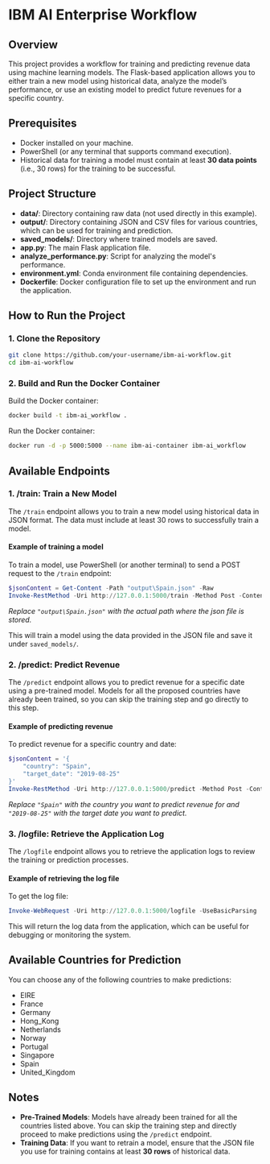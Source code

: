 # IBM AI Enterprise Workflow

## Overview

This project provides a workflow for training and predicting revenue data using machine learning models. The Flask-based application allows you to either train a new model using historical data, analyze the model’s performance, or use an existing model to predict future revenues for a specific country.

## Prerequisites

- Docker installed on your machine.
- PowerShell (or any terminal that supports command execution).
- Historical data for training a model must contain at least **30 data points** (i.e., 30 rows) for the training to be successful.

## Project Structure

- **data/**: Directory containing raw data (not used directly in this example).
- **output/**: Directory containing JSON and CSV files for various countries, which can be used for training and prediction.
- **saved_models/**: Directory where trained models are saved.
- **app.py**: The main Flask application file.
- **analyze_performance.py**: Script for analyzing the model's performance.
- **environment.yml**: Conda environment file containing dependencies.
- **Dockerfile**: Docker configuration file to set up the environment and run the application.

## How to Run the Project

### 1. Clone the Repository

```bash
git clone https://github.com/your-username/ibm-ai-workflow.git
cd ibm-ai-workflow
```

### 2. Build and Run the Docker Container

Build the Docker container:

```bash
docker build -t ibm-ai_workflow .
```

Run the Docker container:

```bash
docker run -d -p 5000:5000 --name ibm-ai-container ibm-ai_workflow
```

## Available Endpoints

### 1. **/train**: Train a New Model

The `/train` endpoint allows you to train a new model using historical data in JSON format. The data must include at least 30 rows to successfully train a model.

#### Example of training a model

To train a model, use PowerShell (or another terminal) to send a POST request to the `/train` endpoint:

```powershell
$jsonContent = Get-Content -Path "output\Spain.json" -Raw
Invoke-RestMethod -Uri http://127.0.0.1:5000/train -Method Post -ContentType "application/json" -Body $jsonContent
```

<i>Replace `"output\Spain.json"` with the actual path where the json file is stored.</i>

This will train a model using the data provided in the JSON file and save it under `saved_models/`.

### 2. **/predict**: Predict Revenue

The `/predict` endpoint allows you to predict revenue for a specific date using a pre-trained model. Models for all the proposed countries have already been trained, so you can skip the training step and go directly to this step.

#### Example of predicting revenue

To predict revenue for a specific country and date:

```powershell
$jsonContent = '{
    "country": "Spain",
    "target_date": "2019-08-25"
}'
Invoke-RestMethod -Uri http://127.0.0.1:5000/predict -Method Post -ContentType "application/json" -Body $jsonContent
```

<i>Replace `"Spain"` with the country you want to predict revenue for and `"2019-08-25"` with the target date you want to predict.</i>

### 3. **/logfile**: Retrieve the Application Log

The `/logfile` endpoint allows you to retrieve the application logs to review the training or prediction processes.

#### Example of retrieving the log file

To get the log file:

```powershell
Invoke-WebRequest -Uri http://127.0.0.1:5000/logfile -UseBasicParsing | Select-Object -ExpandProperty Content
```

This will return the log data from the application, which can be useful for debugging or monitoring the system.

## Available Countries for Prediction

You can choose any of the following countries to make predictions:

- EIRE
- France
- Germany
- Hong_Kong
- Netherlands
- Norway
- Portugal
- Singapore
- Spain
- United_Kingdom

## Notes

- **Pre-Trained Models**: Models have already been trained for all the countries listed above. You can skip the training step and directly proceed to make predictions using the `/predict` endpoint.
- **Training Data**: If you want to retrain a model, ensure that the JSON file you use for training contains at least **30 rows** of historical data.